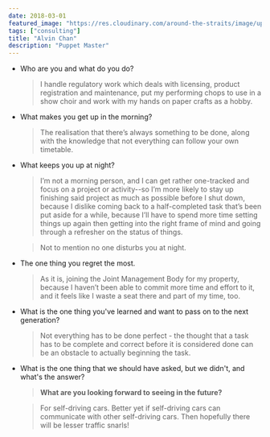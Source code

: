 ```yaml
---
date: 2018-03-01
featured_image: "https://res.cloudinary.com/around-the-straits/image/upload/c_fill,g_face,h_600,w_800/v1520084723/WhatsApp_Image_2018-02-26_at_9.46.36_AM_qpgaou.jpg"
tags: ["consulting"]
title: "Alvin Chan"
description: "Puppet Master"
---
```

* Who are you and what do you do?

    >  I handle regulatory work which deals with licensing, product registration and maintenance, put my performing chops to use in a show choir and work with my hands on paper crafts as a hobby.

<!--more-->

* What makes you get up in the morning?

    > The realisation that there’s always something to be done, along with the knowledge that not everything can follow your own timetable.

* What keeps you up at night?

    > I’m not a morning person, and I can get rather one-tracked and focus on a project or activity--so I’m more likely to stay up finishing said project as much as possible before I shut down, because I dislike coming back to a half-completed task that’s been put aside for a while, because I’ll have to spend more time setting things up again then getting into the right frame of mind and going through a refresher on the status of things.

    > Not to mention no one disturbs you at night.

* The one thing you regret the most.

    > As it is, joining the Joint Management Body for my property, because I haven’t been able to commit more time and effort to it, and it feels like I waste a seat there and part of my time, too.

* What is the one thing you've learned and want to pass on to the next generation?

    > Not everything has to be done perfect - the thought that a task has to be complete and correct before it is considered done can be an obstacle to actually beginning the task.

* What is the one thing that we should have asked, but we didn't, and what's the answer?

    > **What are you looking forward to seeing in the future?**

    > For self-driving cars. Better yet if self-driving cars can communicate with other self-driving cars. Then hopefully there will be lesser traffic snarls!
